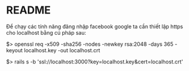 # README

Để chạy các tính năng đăng nhập facebook google ta cần thiết lập https cho localhost bằng cú pháp sau:

$> openssl req -x509 -sha256 -nodes -newkey rsa:2048 -days 365 -keyout localhost.key -out localhost.crt

$> rails s -b 'ssl://localhost:3000?key=localhost.key&cert=localhost.crt'

